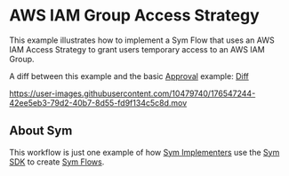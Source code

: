 # AWS IAM Group Access Strategy

This example illustrates how to implement a Sym Flow that uses an AWS IAM Access Strategy to grant users temporary access to an AWS IAM Group.

A diff between this example and the basic [Approval](../approvals) example: [Diff](https://github.com/symopsio/examples/compare/eae7c3463f1edd910c9768dfa6ae9b5132d6e630...81312a21b0adc0bc4e6e66b8b0e0f4b3d59438a5)

https://user-images.githubusercontent.com/10479740/176547244-42ee5eb3-79d2-40b7-8d55-fd9f134c5c8d.mov

## About Sym

This workflow is just one example of how [Sym Implementers](https://docs.symops.com/docs/sym-for-implementers) use the [Sym SDK](https://docs.symops.com/docs) to create [Sym Flows](https://docs.symops.com/docs/flows).
